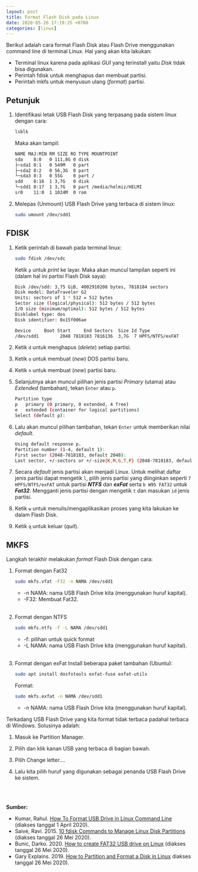 ```yaml
---
layout: post
title: Format Flash Disk pada Linux
date: 2020-05-26 17:19:25 +0700
categories: [linux]
---
```

Berikut adalah cara format Flash Disk atau Flash Drive menggunakan command line di terminal Linux. Hal yang akan kita lakukan:
- Terminal linux karena pada aplikasi _GUI_ yang terinstall yaitu _Disk_ tidak bisa digunakan.
- Perintah fdisk untuk menghapus dan membuat partisi.
- Perintah mkfs untuk menyusun ulang (*format*) partisi.  

Petunjuk
--------
1.  Identifikasi letak USB Flash Disk yang terpasang pada sistem linux dengan cara:
	
	```bash
	lsblk
	```
	
	Maka akan tampil:
	
	```bash
	NAME MAJ:MIN RM SIZE RO TYPE MOUNTPOINT  
	sda    8:0   0 111,8G 0 disk  
	├─sda1 8:1   0 549M   0 part  
	├─sda2 8:2   0 56,3G  0 part  
	└─sda3 8:3   0 55G    0 part /  
	sdd    8:16  1 3,7G   0 disk  
	└─sdd1 8:17  1 3,7G   0 part /media/helmiz/HELMI  
	sr0    11:0  1 1024M  0 rom
	```
2. Melepas (Unmount) USB Flash Drive yang terbaca di sistem linux:
	```bash
	sudo umount /dev/sdd1
	```  
    
FDISK
------
1. Ketik perintah di bawah pada terminal linux:
	
	```bash
	sudo fdisk /dev/sdc
	```
	
	Ketik `p` untuk *print* ke layar. Maka akan muncul tampilan seperti ini (dalam hal ini partisi Flash Disk saya):
	
	```bash
	Disk /dev/sdd: 3,75 GiB, 4002910208 bytes, 7818184 sectors
	Disk model: DataTraveler G2 
	Units: sectors of 1 * 512 = 512 bytes
	Sector size (logical/physical): 512 bytes / 512 bytes
	I/O size (minimum/optimal): 512 bytes / 512 bytes
	Disklabel type: dos
	Disk identifier: 0x15f006ae

	Device     Boot Start     End Sectors  Size Id Type
	/dev/sdd1        2048 7818183 7816136  3,7G  7 HPFS/NTFS/exFAT

    ```
    
2. Ketik `d` untuk menghapus (*delete*) setiap partisi.

3. Ketik `o` untuk membuat (*new*) DOS partisi baru.

4. Ketik `n` untuk membuat (*new*) partisi baru.

5. Selanjutnya akan muncul pilihan jenis partisi *Primary* (utama) atau *Extended* (tambahan), tekan `Enter` atau `p`.
	```bash
	Partition type
	p   primary (0 primary, 0 extended, 4 free)
	e   extended (container for logical partitions)
	Select (default p): 
	```
	
6. Lalu akan muncul pilihan tambahan, tekan `Enter` untuk memberikan nilai *default*.
	```bash
	Using default response p.
	Partition number (1-4, default 1): 
	First sector (2048-7818183, default 2048): 
	Last sector, +/-sectors or +/-size{K,M,G,T,P} (2048-7818183, default 7818183): 
	```

7. Secara *default* jenis partisi akan menjadi Linux. Untuk melihat daftar jenis partisi dapat mengetik `l`, pilih jenis partisi yang diinginkan seperti `7 HPFS/NTFS/exFAT` untuk partisi ***NTFS*** dan ***exFat*** serta `b W95 FAT32` untuk ***Fat32***. Mengganti jenis partisi dengan mengetik `t` dan masukan `id` jenis partisi.

8. Ketik `w` untuk menulis/mengaplikasikan proses yang kita lakukan ke dalam Flash Disk.

9. Ketik `q` untuk keluar (*quit*).  

MKFS
----
Langkah terakhir melakukan *format* Flash Disk dengan cara:
1. Format dengan Fat32
	```bash
	sudo mkfs.vfat -F32 -n NAMA /dev/sdd1
	```
	- -n NAMA: nama USB Flash Drive kita (menggunakan huruf kapital).
	- -F32: Membuat Fat32.  
    <br />

2. Format dengan NTFS
	```bash
	sudo mkfs.ntfs -f -L NAMA /dev/sdd1
	```
	- -f: pilihan untuk quick format
	- -L NAMA: nama USB Flash Drive kita (menggunakan huruf kapital).  
    <br />
    
3. Format dengan exFat
	Install beberapa paket tambahan (Ubuntu):
	```bash
	sudo apt install dosfstools exfat-fuse exfat-utils
	```
	Format:
	```bash
	sudo mkfs.exfat -n NAMA /dev/sdd1
	```
	- -n NAMA: nama USB Flash Drive kita (menggunakan huruf kapital).  
    
Terkadang USB Flash Drive yang kita format tidak terbaca padahal terbaca di Windows. Solusinya adalah:
1. Masuk ke Partition Manager.
    
2. Pilih dan klik kanan USB yang terbaca di bagian bawah.

3. Pilih Change letter….

4. Lalu kita pilih huruf yang digunakan sebagai penanda USB Flash Drive ke sistem.
<br />
<br />

**Sumber:**
- Kumar, Rahul. [How To Format USB Drive in Linux Command Line ](https://tecadmin.net/format-usb-in-linux/) (diakses tanggal 1 April 2020).
- Saive, Ravi. 2015. [10 fdisk Commands to Manage Linux Disk Partitions](https://www.tecmint.com/fdisk-commands-to-manage-linux-disk-partitions/) (diakses tanggal 26 Mei 2020).
- Bunic, Darko. 2020. [How to create FAT32 USB drive on Linux](https://www.redips.net/linux/create-fat32-usb-drive/) (diakses tanggal 26 Mei 2020).
- Gary Explains. 2019. [How to Partition and Format a Disk in Linux](https://www.youtube.com/watch?v=JCFlsslBvX8&list=WL&index=9&t=535s) diakses tanggal 26 Mei 2020).